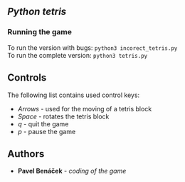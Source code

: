## *Python tetris*
### **Running the game**
To run the version with bugs: `python3 incorect_tetris.py` <br>
To run the complete version: `python3 tetris.py`

## Controls

The following list contains used control keys:

* *Arrows* - used for the moving of a tetris block
* *Space*  - rotates the tetris block
* *q*      - quit the game
* *p*      - pause the game

## Authors

* **Pavel Benáček** - *coding of the game*
